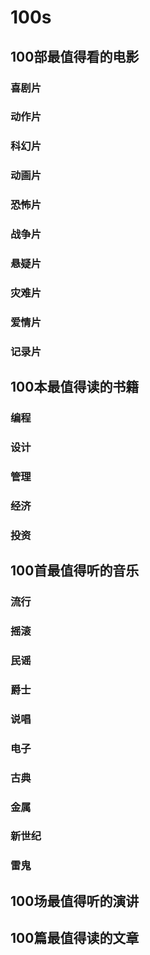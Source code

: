 # 100s

## 100部最值得看的电影

### 喜剧片

### 动作片

### 科幻片

### 动画片

### 恐怖片

### 战争片

### 悬疑片

### 灾难片

### 爱情片

### 记录片

## 100本最值得读的书籍

### 编程

### 设计

### 管理

### 经济

### 投资

## 100首最值得听的音乐

### 流行

### 摇滚

### 民谣

### 爵士

### 说唱

### 电子

### 古典

### 金属

### 新世纪

### 雷鬼


## 100场最值得听的演讲

## 100篇最值得读的文章
